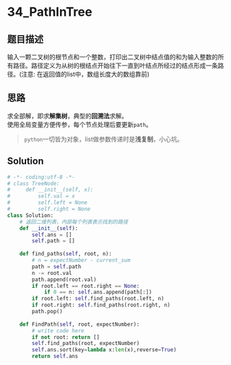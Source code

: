 # 34_PathInTree

## 题目描述
输入一颗二叉树的根节点和一个整数，打印出二叉树中结点值的和为输入整数的所有路径。路径定义为从树的根结点开始往下一直到叶结点所经过的结点形成一条路径。(注意: 在返回值的list中，数组长度大的数组靠前)

## 思路
求全部解，即求**解集树**，典型的**回溯法**求解。  
使用全局变量方便传参，每个节点处理后要更新`path`。
> `python`一切皆为对象，list做参数传递时是**浅复制**，小心坑。

## Solution
```python
# -*- coding:utf-8 -*-
# class TreeNode:
#     def __init__(self, x):
#         self.val = x
#         self.left = None
#         self.right = None
class Solution:
    # 返回二维列表，内部每个列表表示找到的路径
    def __init__(self):
        self.ans = []
        self.path = []
         
    def find_paths(self, root, n):
        # n = expectNumber - current_sum
        path = self.path
        n -= root.val
        path.append(root.val)
        if root.left == root.right == None:
            if 0 == n: self.ans.append(path[:])
        if root.left: self.find_paths(root.left, n)
        if root.right: self.find_paths(root.right, n)
        path.pop()
        
    def FindPath(self, root, expectNumber):
        # write code here
        if not root: return []
        self.find_paths(root, expectNumber)
        self.ans.sort(key=lambda x:len(x),reverse=True)
        return self.ans
```
